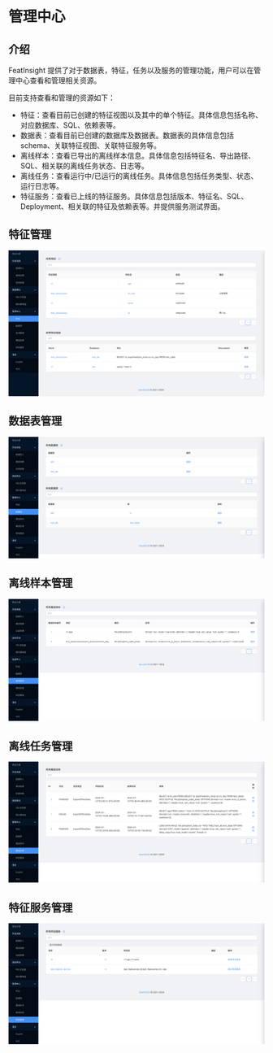# 管理中心

## 介绍

FeatInsight 提供了对于数据表，特征，任务以及服务的管理功能，用户可以在管理中心查看和管理相关资源。

目前支持查看和管理的资源如下：

* 特征：查看目前已创建的特征视图以及其中的单个特征。具体信息包括名称、对应数据库、SQL、依赖表等。
* 数据表：查看目前已创建的数据库及数据表。数据表的具体信息包括schema、关联特征视图、关联特征服务等。
* 离线样本：查看已导出的离线样本信息。具体信息包括特征名、导出路径、SQL、相关联的离线任务状态、日志等。
* 离线任务：查看运行中/已运行的离线任务。具体信息包括任务类型、状态、运行日志等。
* 特征服务：查看已上线的特征服务。具体信息包括版本、特征名、SQL、Deployment、相关联的特征及依赖表等。并提供服务测试界面。

## 特征管理

![](../images/features_page.png)

## 数据表管理

![](../images/tables_page.png)

## 离线样本管理

![](../images/offline_samples_page.png)

## 离线任务管理

![](../images/offline_jobs_page.png)

## 特征服务管理

![](../images/feature_services_page.png)
